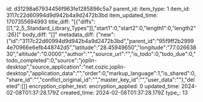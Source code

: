 id: d31298a67934456f963fe1285896c5a7
parent_id: 
item_type: 1
item_id: 3117c22d60994d9d942b4a9d2472b3bd
item_updated_time: 1707355694993
title_diff: "[{\"diffs\":[[1,\"2_5_Standard_Library_Types\"]],\"start1\":0,\"start2\":0,\"length1\":0,\"length2\":26}]"
body_diff: "[]"
metadata_diff: {"new":{"id":"3117c22d60994d9d942b4a9d2472b3bd","parent_id":"95f9ff2b29994e70966e6efb448742d5","latitude":"28.45949650","longitude":"77.02663830","altitude":"0.0000","author":"","source_url":"","is_todo":0,"todo_due":0,"todo_completed":0,"source":"joplin-desktop","source_application":"net.cozic.joplin-desktop","application_data":"","order":0,"markup_language":1,"is_shared":0,"share_id":"","conflict_original_id":"","master_key_id":"","user_data":""},"deleted":[]}
encryption_cipher_text: 
encryption_applied: 0
updated_time: 2024-02-08T01:37:28.179Z
created_time: 2024-02-08T01:37:28.179Z
type_: 13